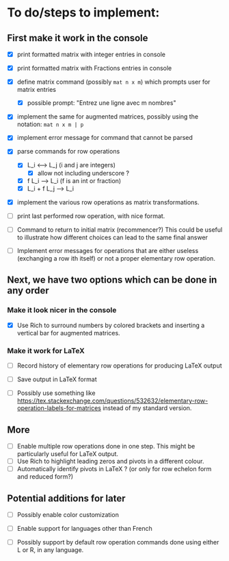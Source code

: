 # To do/steps to implement:

## First make it work in the console

 - [x] print formatted matrix with integer entries in console
 - [x] print formatted matrix with Fractions entries in console
 - [x] define matrix command (possibly `mat n x m`) which prompts user for matrix entries
   - [x] possible prompt: "Entrez une ligne avec m nombres"
 - [x] implement the same for augmented matrices, possibly using the notation: `mat n x m | p`
 - [x] implement error message for command that cannot be parsed
 - [x] parse commands for row operations
   - [x] L_i <--> L_j  (i and j are integers)
     - [x] allow not including underscore ?
   - [x] f L_i --> L_i   (f is an int or fraction)
   - [x] L_i + f L_j --> L_i
- [x] implement the various row operations as matrix transformations.
- [ ] print last performed row operation, with nice format.

- [ ] Command to return to initial matrix (recommencer?) This could be useful to illustrate how different choices can lead to the same final answer

 - [ ] Implement error messages for operations that are either useless (exchanging a
   row ith itself) or not a proper elementary row operation.

## Next, we have two options which can be done in any order


### Make it look nicer in the console

- [x] Use Rich to surround numbers by colored brackets and inserting a
      vertical bar for augmented matrices.


### Make it work for LaTeX

 - [ ] Record history of elementary row operations for producing LaTeX output
 - [ ] Save output in LaTeX format

- [ ] Possibly use something like https://tex.stackexchange.com/questions/532632/elementary-row-operation-labels-for-matrices instead of my standard version.

## More

 - [ ] Enable multiple row operations done in one step. This might be
 particularly useful for LaTeX output.
 - [ ] Use Rich to highlight leading zeros and pivots in a different colour.
 - [ ] Automatically identify pivots in LaTeX ?  (or only for row echelon form and reduced form?)

## Potential additions for later

 - [ ] Possibly enable color customization
 - [ ] Enable support for languages other than French
 - [ ] Possibly support by default row operation commands done using either L or R, in any language.


